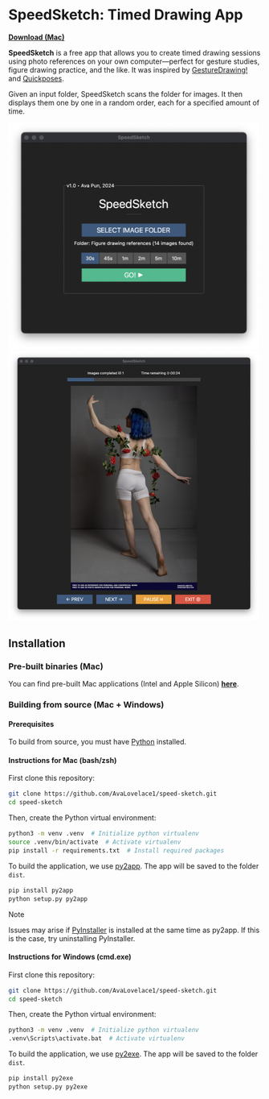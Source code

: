 # SpeedSketch: Timed Drawing App

**[Download (Mac)](https://github.com/AvaLovelace1/speed-sketch/releases/latest)**

**SpeedSketch** is a free app that allows you to create timed drawing sessions using photo references on your own
computer—perfect for gesture studies, figure drawing practice, and the like.
It was inspired by [GestureDrawing!](https://cubebrush.co/advanches/products/d9q6yq/gesturedrawing?q=gesturedrawing)
and [Quickposes](https://quickposes.com/en/desktop-app).

Given an input folder, SpeedSketch scans the folder for images. It then displays them one by one in a
random order, each for a specified amount of time.

<img src="screenshot-1.png" width="500" alt="Screenshot: Main Menu"/>
<img src="screenshot-2.png" width="500" alt="Screenshot: Image Viewer"/> 

## Installation

### Pre-built binaries (Mac)

You can find pre-built Mac applications (Intel and Apple Silicon)
**[here](https://github.com/AvaLovelace1/speed-sketch/releases/latest)**.

### Building from source (Mac + Windows)

#### Prerequisites

To build from source, you must have [Python](https://www.python.org/downloads/) installed.

#### Instructions for Mac (bash/zsh)

First clone this repository:

```bash
git clone https://github.com/AvaLovelace1/speed-sketch.git
cd speed-sketch
```

Then, create the Python virtual environment:

```bash
python3 -m venv .venv  # Initialize python virtualenv
source .venv/bin/activate  # Activate virtualenv
pip install -r requirements.txt  # Install required packages
```

To build the application, we use [py2app](https://py2app.readthedocs.io/en/latest/).
The app will be saved to the folder `dist`.

```bash
pip install py2app
python setup.py py2app
```

> [!NOTE]
> Issues may arise if [PyInstaller](http://www.pyinstaller.org) is installed at the same time as py2app.
> If this is the case, try uninstalling PyInstaller.

#### Instructions for Windows (cmd.exe)

First clone this repository:

```bash
git clone https://github.com/AvaLovelace1/speed-sketch.git
cd speed-sketch
```

Then, create the Python virtual environment:

```bash
python3 -m venv .venv  # Initialize python virtualenv
.venv\Scripts\activate.bat  # Activate virtualenv
```

To build the application, we use [py2exe](http://www.py2exe.org).
The app will be saved to the folder `dist`.

```bash
pip install py2exe
python setup.py py2exe
